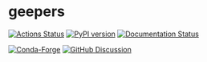 # geepers

[![Actions Status][actions-badge]][actions-link]
[![PyPI version][pypi-version]][pypi-link]
[![Documentation Status][rtd-badge]][rtd-link]

[![Conda-Forge][conda-badge]][conda-link]
[![GitHub Discussion][github-discussions-badge]][github-discussions-link]


<!-- prettier-ignore-start -->
[actions-badge]:            https://github.com/isce-framework/geepers/workflows/CI/badge.svg
[actions-link]:             https://github.com/isce-framework/geepers/actions
[conda-badge]:              https://img.shields.io/conda/vn/conda-forge/geepers
[conda-link]:               https://github.com/conda-forge/geepers-feedstock
[github-discussions-badge]: https://img.shields.io/static/v1?label=Discussions&message=Ask&color=blue&logo=github
[github-discussions-link]:  https://github.com/isce-framework/geepers/discussions
[pypi-link]:                https://pypi.org/project/geepers/
[pypi-platforms]:           https://img.shields.io/pypi/pyversions/geepers
[pypi-version]:             https://img.shields.io/pypi/v/geepers
[rtd-badge]:                https://readthedocs.org/projects/geepers/badge/?version=latest
[rtd-link]:                 https://geepers.readthedocs.io/en/latest/?badge=latest

<!-- prettier-ignore-end -->